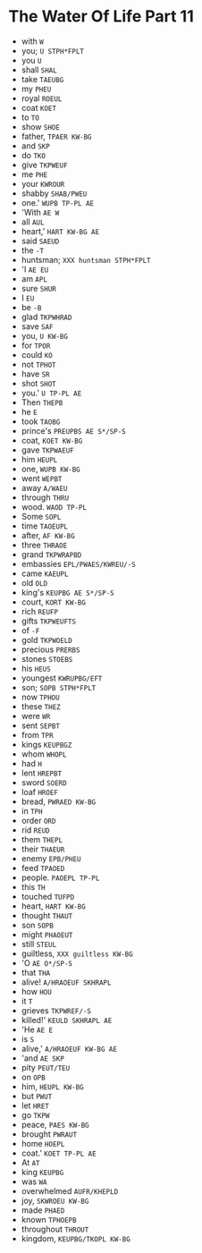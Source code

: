 # The Water Of Life Part 11

* with `W`
* you; `U STPH*FPLT`
* you `U`
* shall `SHAL`
* take `TAEUBG`
* my `PHEU`
* royal `ROEUL`
* coat `KOET`
* to `TO`
* show `SHOE`
* father, `TPAER KW-BG`
* and `SKP`
* do `TKO`
* give `TKPWEUF`
* me `PHE`
* your `KWROUR`
* shabby `SHAB/PWEU`
* one.' `WUPB TP-PL AE`
* 'With `AE W`
* all `AUL`
* heart,' `HART KW-BG AE`
* said `SAEUD`
* the `-T`
* huntsman; `XXX huntsman STPH*FPLT`
* 'I `AE EU`
* am `APL`
* sure `SHUR`
* I `EU`
* be `-B`
* glad `TKPWHRAD`
* save `SAF`
* you, `U KW-BG`
* for `TPOR`
* could `KO`
* not `TPHOT`
* have `SR`
* shot `SHOT`
* you.' `U TP-PL AE`
* Then `THEPB`
* he `E`
* took `TAOBG`
* prince's `PREUPBS AE S*/SP-S`
* coat, `KOET KW-BG`
* gave `TKPWAEUF`
* him `HEUPL`
* one, `WUPB KW-BG`
* went `WEPBT`
* away `A/WAEU`
* through `THRU`
* wood. `WAOD TP-PL`
* Some `SOPL`
* time `TAOEUPL`
* after, `AF KW-BG`
* three `THRAOE`
* grand `TKPWRAPBD`
* embassies `EPL/PWAES/KWREU/-S`
* came `KAEUPL`
* old `OLD`
* king's `KEUPBG AE S*/SP-S`
* court, `KORT KW-BG`
* rich `REUFP`
* gifts `TKPWEUFTS`
* of `-F`
* gold `TKPWOELD`
* precious `PRERBS`
* stones `STOEBS`
* his `HEUS`
* youngest `KWRUPBG/EFT`
* son; `SOPB STPH*FPLT`
* now `TPHOU`
* these `THEZ`
* were `WR`
* sent `SEPBT`
* from `TPR`
* kings `KEUPBGZ`
* whom `WHOPL`
* had `H`
* lent `HREPBT`
* sword `SOERD`
* loaf `HROEF`
* bread, `PWRAED KW-BG`
* in `TPH`
* order `ORD`
* rid `REUD`
* them `THEPL`
* their `THAEUR`
* enemy `EPB/PHEU`
* feed `TPAOED`
* people. `PAOEPL TP-PL`
* this `TH`
* touched `TUFPD`
* heart, `HART KW-BG`
* thought `THAUT`
* son `SOPB`
* might `PHAOEUT`
* still `STEUL`
* guiltless, `XXX guiltless KW-BG`
* 'O `AE O*/SP-S`
* that `THA`
* alive! `A/HRAOEUF SKHRAPL`
* how `HOU`
* it `T`
* grieves `TKPWREF/-S`
* killed!' `KEULD SKHRAPL AE`
* 'He `AE E`
* is `S`
* alive,' `A/HRAOEUF KW-BG AE`
* 'and `AE SKP`
* pity `PEUT/TEU`
* on `OPB`
* him, `HEUPL KW-BG`
* but `PWUT`
* let `HRET`
* go `TKPW`
* peace, `PAES KW-BG`
* brought `PWRAUT`
* home `HOEPL`
* coat.' `KOET TP-PL AE`
* At `AT`
* king `KEUPBG`
* was `WA`
* overwhelmed `AUFR/KHEPLD`
* joy, `SKWROEU KW-BG`
* made `PHAED`
* known `TPHOEPB`
* throughout `THROUT`
* kingdom, `KEUPBG/TKOPL KW-BG`
